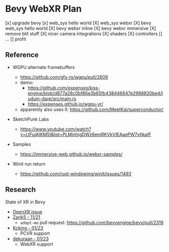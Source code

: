 # Bevy WebXR Plan

[x] upgrade bevy
[x] web_sys hello world
[X] web_sys webxr
[X] bevy web_sys hello world
[X] bevy webxr inline
[X] bevy webxr immersive
[X] remove blit stuff
[X] nicer camera integrations
[X] shaders
[X] controllers
[] ...
[] profit

## Reference

- WGPU alternate framebuffers
	- https://github.com/gfx-rs/wgpu/pull/2609
	- demo: 
		- https://github.com/expenses/kiss-engine/blob/d877a28c0bf86e3b65fb438446647e2998820be4/ludum-dare/src/main.rs
		- https://expenses.github.io/wgpu-vr/
	- apparently also uses it: https://github.com/MeetKai/superconductor/

- SketchPunk Labs
	- https://www.youtube.com/watch?v=LtFujAtKM5I&list=PLMinhigDWz6emRKVkVIEAaePW7vtIkaIF
- Samples
	- https://immersive-web.github.io/webxr-samples/
- Winit run return
	- https://github.com/rust-windowing/winit/issues/1493


## Research

State of XR in Bevy
- [OpenXR issue](https://github.com/bevyengine/bevy/issues/115)
- [Zarik5 - 11/21](https://github.com/zarik5/bevy)
	- `adopt-me` pull request: https://github.com/bevyengine/bevy/pull/2319 
- [Kcking - 01/23](https://github.com/kcking/bevy/tree/xr)
	- PCVR support
- [dekuraan - 01/23](https://github.com/dekuraan/xr-bevy)
	- WebXR support